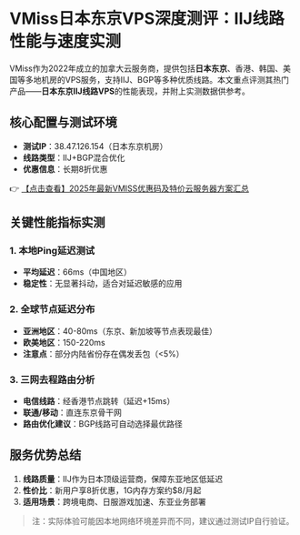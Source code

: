 # VMiss日本东京VPS深度测评：IIJ线路性能与速度实测

VMiss作为2022年成立的加拿大云服务商，提供包括**日本东京**、香港、韩国、美国等多地机房的VPS服务，支持IIJ、BGP等多种优质线路。本文重点评测其热门产品——**日本东京IIJ线路VPS**的性能表现，并附上实测数据供参考。

## 核心配置与测试环境
- **测试IP**：38.47.126.154（日本东京机房）
- **线路类型**：IIJ+BGP混合优化
- **优惠信息**：长期8折优惠

👉 [【点击查看】2025年最新VMISS优惠码及特价云服务器方案汇总](https://bit.ly/Vmiss)

## 关键性能指标实测

### 1. 本地Ping延迟测试
- **平均延迟**：66ms（中国地区）
- **稳定性**：无显著抖动，适合对延迟敏感的应用

### 2. 全球节点延迟分布
- **亚洲地区**：40-80ms（东京、新加坡等节点表现最佳）
- **欧美地区**：150-220ms
- **注意点**：部分内陆省份存在偶发丢包（<5%）

### 3. 三网去程路由分析
- **电信线路**：经香港节点跳转（延迟+15ms）
- **联通/移动**：直连东京骨干网
- **路由优化建议**：BGP线路可自动选择最优路径

## 服务优势总结
1. **线路质量**：IIJ作为日本顶级运营商，保障东亚地区低延迟
2. **性价比**：新用户享8折优惠，1G内存方案约$8/月起
3. **适用场景**：跨境电商、日服游戏加速、东亚业务部署

> 注：实际体验可能因本地网络环境差异而不同，建议通过测试IP自行验证。
